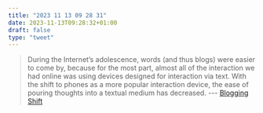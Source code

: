 ```yaml
---
title: "2023 11 13 09 28 31"
date: 2023-11-13T09:28:32+01:00
draft: false
type: "tweet"
---
```


> During the Internet’s adolescence, words (and thus blogs) were easier to come by, because for the most part, almost all of the interaction we had online was using devices designed for interaction via text. With the shift to phones as a more popular interaction device, the ease of pouring thoughts into a textual medium has decreased. --- [Blogging Shift](https://writequit.org/book/posts/blogging-shift/)
